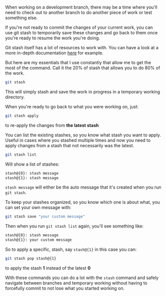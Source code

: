 
When working on a development branch, there may be a time where you'll need to check out to another branch to do another piece of work or test something else. 

If you're not ready to commit the changes of your current work, you can use git stash to temporarily save these changes and go back to them once you're ready to resume the work you're doing.

Git stash itself has a lot of resources to work with. You can have a look at a more in-depth documentation [here](https://www.atlassian.com/git/tutorials/saving-changes/git-stash) for example.

But here are my essentials that I use constantly that allow me to get the most of the command. Call it the 20% of stash that allows you to do 80% of the work.

```bash
git stash
```

This will simply stash and save the work in progress in a temporary working directory.

When you're ready to go back to what you were working on, just:

```bash
git stash apply
```

to re-apply the changes from **the latest stash**

You can list the existing stashes, so you know what stash you want to apply. Useful in cases where you stashed multiple times and now you need to apply changes from a stash that not necessarily was the latest.

```bash
git stash list
```

Will show a list of stashes:

```bash
stash@{0}: stash message
stash@{1}: stash message
```

`stash message` will either be the auto message that it's created when you run `git stash`. 

To keep your stashes organized, so you know which one is about what, you can set your own message with:

```bash
git stash save "your custom message"
```

Then when you run `git stash list` again, you'll see something like:

```bash
stash@{0}: stash message
stash@{1}: your custom message
```

So to apply a specific, stash, say `stash@{1}` in this case you can:

```bash
git stash pop stash@{1}
```

to apply the stash **1** instead of the latest **0**

With these commands you can do a lot with the `stash` command and safely navigate between branches and temporary working without having to forcefully commit to not lose what you started working on.